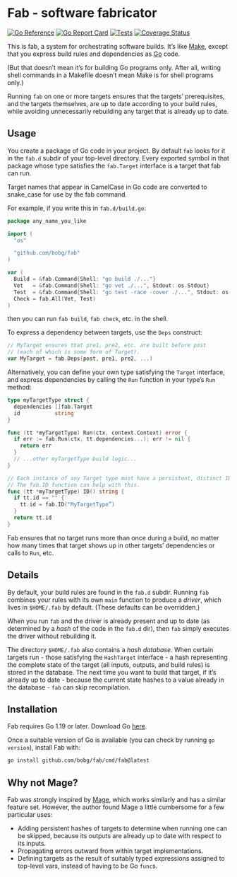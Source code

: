 # Fab - software fabricator

[![Go Reference](https://pkg.go.dev/badge/github.com/bobg/fab.svg)](https://pkg.go.dev/github.com/bobg/fab)
[![Go Report Card](https://goreportcard.com/badge/github.com/bobg/fab)](https://goreportcard.com/report/github.com/bobg/fab)
[![Tests](https://github.com/bobg/fab/actions/workflows/go.yml/badge.svg)](https://github.com/bobg/fab/actions/workflows/go.yml)
[![Coverage Status](https://coveralls.io/repos/github/bobg/fab/badge.svg?branch=main)](https://coveralls.io/github/bobg/fab?branch=main)

This is fab,
a system for orchestrating software builds.
It’s like [Make](https://en.wikipedia.org/wiki/Make_(software)),
except that you express build rules and dependencies as [Go](https://go.dev/) code.

(But that doesn’t mean it’s for building Go programs only.
After all, writing shell commands in a Makefile doesn’t mean Make is for shell programs only.)

Running `fab` on one or more targets ensures that the targets’ prerequisites,
and the targets themselves,
are up to date according to your build rules,
while avoiding unnecessarily rebuilding any target that is already up to date.

## Usage

You create a package of Go code in your project.
By default `fab` looks for it in the `fab.d` subdir of your top-level directory.
Every exported symbol in that package
whose type satisfies the `fab.Target` interface
is a target that fab can run.

Target names that appear in CamelCase in Go code
are converted to snake_case for use by the fab command.

For example, if you write this in `fab.d/build.go`:

```go
package any_name_you_like

import (
  "os"

  "github.com/bobg/fab"
)

var (
  Build = &fab.Command{Shell: "go build ./..."}
  Vet   = &fab.Command{Shell: "go vet ./...", Stdout: os.Stdout}
  Test  = &fab.Command{Shell: "go test -race -cover ./...", Stdout: os.Stdout}
  Check = fab.All(Vet, Test)
)
```

then you can run `fab build`, `fab check`, etc. in the shell.

To express a dependency between targets, use the `Deps` construct:

```go
// MyTarget ensures that pre1, pre2, etc. are built before post
// (each of which is some form of Target).
var MyTarget = fab.Deps(post, pre1, pre2, ...)
```

Alternatively,
you can define your own type satisfying the `Target` interface,
and express dependencies by calling the `Run` function in your type’s `Run` method:

```go
type myTargetType struct {
  dependencies []fab.Target
  id           string
}

func (tt *myTargetType) Run(ctx, context.Context) error {
  if err := fab.Run(ctx, tt.dependencies...); err != nil {
    return err
  }
  // ...other myTargetType build logic...
}

// Each instance of any Target type must have a persistent, distinct ID.
// The fab.ID function can help with this.
func (tt *myTargetType) ID() string {
  if tt.id == "" {
    tt.id = fab.ID("MyTargetType”)
  }
  return tt.id
}
```

Fab ensures that no target runs more than once during a build,
no matter how many times that target shows up in other targets’ dependencies
or calls to `Run`, etc.

## Details

By default, your build rules are found in the `fab.d` subdir.
Running `fab` combines your rules with its own `main` function to produce a _driver_,
which lives in `$HOME/.fab` by default.
(These defaults can be overridden.)

When you run `fab` and the driver is already present and up to date
(as determined by a _hash_ of the code in the `fab.d` dir),
then `fab` simply executes the driver without rebuilding it.

The directory `$HOME/.fab` also contains a _hash database_.
When certain targets run -
those satisfying the `HashTarget` interface -
a hash representing the complete state of the target
(all inputs, outputs, and build rules)
is stored in the database.
The next time you want to build that target,
if it’s already up to date -
because the current state hashes to a value already in the database -
`fab` can skip recompilation.

## Installation

Fab requires Go 1.19 or later.
Download Go [here](https://go.dev/dl/).

Once a suitable version of Go is available
(you can check by running `go version`),
install Fab with:

```sh
go install github.com/bobg/fab/cmd/fab@latest
```

## Why not Mage?

Fab was strongly inspired by [Mage](https://magefile.org/),
which works similarly and has a similar feature set.
However, the author found Mage a little cumbersome for a few particular uses:

- Adding persistent hashes of targets
  to determine when running one can be skipped,
  because its outputs are already up to date
  with respect to its inputs.
- Propagating errors outward from within target implementations.
- Defining targets as the result of suitably typed expressions assigned to top-level vars,
  instead of having to be Go `func`s.
